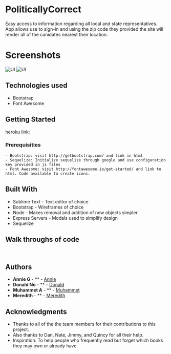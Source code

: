 # PoliticallyCorrect

Easy access to information regarding all local and state representatives. App allows use to sign-in and using the zip code they provided the site will render all of the canidates nearest their location. 

# Screenshots 

![UI]()
![UI]()

## Technologies used

- Bootstrap
- Font Awesome

## Getting Started

heroku link: 

### Prerequisities

```
- Bootstrap: visit http://getbootstrap.com/ and link in html
- Sequelize: Initialize sequelize through google and use configuration key provided in js files
- Font Awesome: visit http://fontawesome.io/get-started/ and link to html. Code available to create icons.

```

## Built With

* Sublime Text - Text editor of choice
* Bootstrap - Wireframes of choice 
* Node - Makes removal and addition of new objects simpler
* Express Servers - Modals used to simplify design
* Sequelize

## Walk throughs of code 


```


```

## Authors

*  **Annie G** - ** - [Annie](https://github.com/annieg11)
*  **Donald No** - ** - [Donald](https://github.com/dln5057)
*  **Muhammet A** - ** - [Muhammet](https://github.com/muhammeta7)
*  **Meredith** - ** - [Meredith]()

## Acknowledgments

* Thanks to all of the the team members for their contributions to this project.
* Also thanks to Dan, Nate, Jimmy, and Quincy for all their help.  
* Inspiration: To help people who frequently read but forget which books they may own or already have.